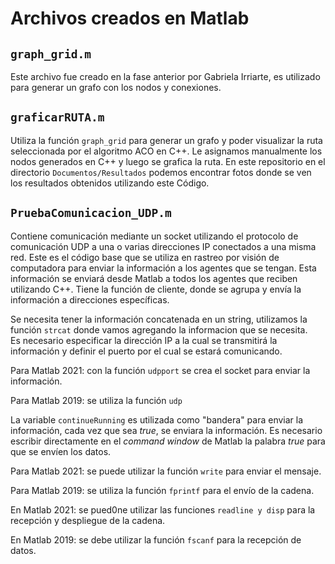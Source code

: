 
# Archivos creados en Matlab
## `graph_grid.m`
Este archivo fue creado en la fase anterior por Gabriela Irriarte, es utilizado para generar un grafo con los nodos y conexiones. 
## `graficarRUTA.m`
Utiliza la función `graph_grid` para generar un grafo y poder visualizar la ruta seleccionada por el algoritmo ACO en C++. Le asignamos manualmente los nodos generados en C++ y luego se grafica la ruta. En este repositorio en el directorio `Documentos/Resultados` podemos encontrar fotos donde se ven los resultados obtenidos utilizando este Código. 

## `PruebaComunicacion_UDP.m`
Contiene comunicación mediante un socket utilizando el protocolo de comunicación UDP a una o varias direcciones IP conectados a una misma red. Este es el código base que se utiliza en rastreo por visión de computadora para enviar la información a los agentes que se tengan. Esta información se enviará desde Matlab a todos los agentes que reciben utilizando C++. Tiene la función de cliente, donde se agrupa y envía la información a direcciones específicas. <br />

Se necesita tener la información concatenada en un string, utilizamos la función `strcat` donde vamos agregando la informacion que se necesita. <br />
Es necesario especificar la dirección IP a la cual se transmitirá la información y definir el puerto por el cual se estará comunicando. <br />

Para Matlab 2021: con la función `udpport` se crea el socket para enviar la información. <br />

Para Matlab 2019: se utiliza la función `udp`

La variable `continueRunning` es utilizada como "bandera" para enviar la información, cada vez que sea *true*, se enviara la información. Es necesario escribir directamente en el *command window* de Matlab la palabra *true* para que se envíen los datos.

Para Matlab 2021: se puede utilizar la función `write` para enviar el mensaje.

Para Matlab 2019: se utiliza la función `fprintf` para el envío de la cadena. 

En Matlab 2021: se pued0ne utilizar las funciones `readline y disp` para la recepción y despliegue de la cadena.

En Matlab 2019: se debe utilizar la función `fscanf` para la recepción de datos. 

